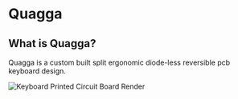 # Quagga

## What is Quagga?

Quagga is a custom built split ergonomic diode-less reversible pcb keyboard design.

![Keyboard Printed Circuit Board Render](/assets/quggaPcb.jpg)
